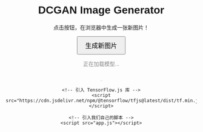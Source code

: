 <!DOCTYPE html>
<html lang="en">
<head>
    <meta charset="UTF-8">
    <meta name="viewport" content="width=device-width, initial-scale=1.0">
    <title>DCGAN in Browser</title>
    <style>
        body { font-family: sans-serif; text-align: center; margin-top: 50px; }
        #generateBtn { font-size: 1.2em; padding: 10px 20px; cursor: pointer; }
        #imageContainer { margin-top: 20px; border: 1px solid #ccc; display: inline-block; }
        #status { color: #888; }
        canvas { display: block; }
    </style>
</head>
<body>
    <h1>DCGAN Image Generator</h1>
    <p>点击按钮，在浏览器中生成一张新图片！</p>
    <button id="generateBtn">生成新图片</button>
    <p id="status">正在加载模型...</p>
    <div id="imageContainer">
        <canvas id="ganCanvas" width="64" height="64"></canvas>
    </div>

    <!-- 引入 TensorFlow.js 库 -->
    <script src="https://cdn.jsdelivr.net/npm/@tensorflow/tfjs@latest/dist/tf.min.js"></script>
    
    <!-- 引入我们自己的脚本 -->
    <script src="app.js"></script>
</body>
</html>